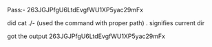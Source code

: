 
Pass:- 263JGJPfgU6LtdEvgfWU1XP5yac29mFx

did 
cat ./- (used the command with proper path)
. signifies current dir

got the output
263JGJPfgU6LtdEvgfWU1XP5yac29mFx